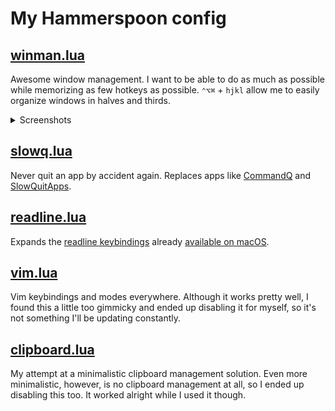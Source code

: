 # My Hammerspoon config


## [winman.lua](https://github.com/dbmrq/dotfiles/blob/master/home/.hammerspoon/winman.lua)

Awesome window management. I want to be able to do as much as possible while memorizing as few hotkeys as possible. `⌃⌥⌘` + `hjkl` allow me to easily organize windows in halves and thirds.

<details><summary>Screenshots</summary>

- ⌃⌥⌘K

    Grow and shrink windows while keeping them at the top
    
    ![hammerspoonk](https://cloud.githubusercontent.com/assets/15813674/17089439/40b7e2b6-51fd-11e6-9602-649c23089c62.gif)


- ⌃⌥⌘J

    Grow and shrink windows while keeping them at the bottom
    
    ![hammerspoonj](https://cloud.githubusercontent.com/assets/15813674/17089440/40b9cf0e-51fd-11e6-8158-40163d84fb01.gif)


- ⌃⌥⌘H

    Grow and shrink windows while keeping them to the left
    
    ![hammerspoonh](https://cloud.githubusercontent.com/assets/15813674/17089438/40b700ee-51fd-11e6-8dfb-0115aa5804d7.gif)


- ⌃⌥⌘L

    Grow and shrink windows while keeping them to the right
    
    ![hammerspoonl](https://cloud.githubusercontent.com/assets/15813674/17089437/40b5f118-51fd-11e6-8321-cb8be81945bd.gif)


- ⌃⌥⌘←

    ⌃⌥⌘→
    
    Move windows left and right
    
    ![hammerspoonlr](https://cloud.githubusercontent.com/assets/15813674/17089436/40b53bec-51fd-11e6-8775-9b8d4db7414b.gif)


- ⌃⌥⌘↑

    ⌃⌥⌘↓
    
    Move windows up and down
    
    ![hammerspoonud](https://cloud.githubusercontent.com/assets/15813674/17089435/4086fe44-51fd-11e6-8270-d5640fad494e.gif)


- All together
    
    ![hammerspoonall](https://cloud.githubusercontent.com/assets/15813674/17089441/40e4d226-51fd-11e6-86a5-7de6420fe352.gif)

</details>


## [slowq.lua](https://github.com/dbmrq/dotfiles/blob/master/home/.hammerspoon/slowq.lua)

Never quit an app by accident again. Replaces apps like [CommandQ](https://clickontyler.com/commandq/) and [SlowQuitApps](https://github.com/dteoh/SlowQuitApps).


## [readline.lua](https://github.com/dbmrq/dotfiles/blob/master/home/.hammerspoon/readline.lua)

Expands the [readline keybindings](http://www.gnu.org/software/bash/manual/html_node/Bindable-Readline-Commands.html) already [available on macOS](https://jblevins.org/log/kbd).


## [vim.lua](https://github.com/dbmrq/dotfiles/blob/master/home/.hammerspoon/vim.lua)

Vim keybindings and modes everywhere. Although it works pretty well, I found this a little too gimmicky and ended up disabling it for myself, so it's not something I'll be updating constantly.


## [clipboard.lua](https://github.com/dbmrq/dotfiles/blob/master/home/.hammerspoon/clipboard.lua)

My attempt at a minimalistic clipboard management solution. Even more minimalistic, however, is no clipboard management at all, so I ended up disabling this too. It worked alright while I used it though.


